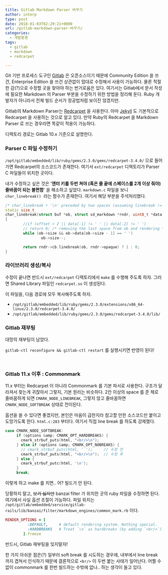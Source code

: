 ```yaml
---
title: Gitlab Markdown Parser 바꾸기
author: interp
type: post
date: 2018-01-03T02:29:21+0000
url: /gitlab-markdown-parser-바꾸기/
categories:
  - 개발환경
tags:
  - gitlab
  - markdown
  - redcarpet

---
```

Git 기반 프로세스 도구인 [Gitlab][1] 은 오픈소스이기 때문에 Community Edition 을 쓰건, Enterprise Edition 을 쓰건 상관없이 맘대로 수정해서 사용이 가능하다. 물론 적절한 감(?)으로 수정할 곳을 찾아야 하는 번거로움은 있다. 여기서는 Gitlab에서 문서 작성에 필요한 Markdown 의 Parser 부분을 수정하기 위한 방법을 정리해 둔다. Ruby 개발자가 아니라서 전체 빌드 순서가 정공법처럼 보이진 않겠지만.

Gitlab의 Markdown Parser는 [Redcarpet][2] 을 사용한다. 아마 [Jekyll][3] 도 기본적으로 Redcarpet 을 사용하는 것으로 알고 있다. 만약 Ruby의 Redcarpet 을 Markdown Parser 로 쓰는 경우라면 똑같이 적용이 가능하다.

디렉토리 경로는 Gitlab 10.x 기준으로 설명한다.

### Parser C 파일 수정하기

`/opt/gitlab/embedded/lib/ruby/gems/2.3.0/gems/redcarpet-3.4.0/` 으로 들어가면 Redcarpet의 소스코드가 존재한다. 여기서 `ext/redcarpet` 디렉토리가 Parser C 파일들이 위치한 곳이다.

내가 수정하고 싶은 것은 '**엔터 키를 두번 쳐야 (혹은 줄 끝에 스페이스를 2개 이상 줘야) 줄바꿈이 되는 불편함**' 을 해소하고 싶었다. `markdown.c` 파일을 보니 `char_linebreak()`  라는 함수가 존재한다. 여기서 해당 부분을 주석처리했다.

```cpp
/* char_linebreak • '\n' preceded by two spaces (assuming linebreak != 0) */
static size_t
char_linebreak(struct buf *ob, struct sd_markdown *rndr, uint8_t *data, size_t offset, size_t size)
{
        //if (offset < 2 || data[-1] != ' ' || data[-2] != ' ') 
        // return 0; /* removing the last space from ob and rendering */ 
        while (ob->size && ob->data[ob->size - 1] == ' ')
                ob->size--;

        return rndr->cb.linebreak(ob, rndr->opaque) ? 1 : 0;
}
```

### 라이브러리 생성/복사

수정이 끝나면 반드시 `ext/redcarpet` 디렉토리에서 `make` 를 수행해 주도록 하자. 그러면 Shared Library 파일인 `redcarpet.so` 이 생성된다.

이 파일을, 다음 경로에 모두 복사해주도록 하자.

  * `/opt/gitlab/embedded/lib/ruby/gems/2.3.0/extensions/x86_64-linux/2.3.0/redcarpet-3.4.0/`
  * `/opt/gitlab/embedded/lib/ruby/gems/2.3.0/gems/redcarpet-3.4.0/lib/`

### Gitlab 재부팅

대망의 재부팅이 남았다.
  
`gitlab-ctl reconfigure && gitlab-ctl restart` 를 실행시키면 반영이 된다!

&nbsp;

### Gitlab 11.x 이후 : Commonmark

11.x 부터는 Redcarpet 이 아니라 Commonmark 를 기본 파서로 사용한다. 구조가 달라져서 찾는게 귀찮아서 그렇지, 기본 원리는 비슷하다. 2칸 이상의 space 를 준 채로 줄바꿈하게 되면 `CMARK_NODE_LINEBREAK`, 그렇지 않고 줄바꿈하면 `CMARK_NODE_SOFTBREAK` 상태로 전이된다.

옵션을 쓸 수 있다면 좋겠지만, 본인은 마음이 급한지라 참고할 만한 소스코드만 붙이고 도망가도록 한다. `html.c:283` 부터다. 여기서 직접 line break 를 하도록 강제했다.

```cpp
case CMARK_NODE_SOFTBREAK:
     if (options &amp; CMARK_OPT_HARDBREAKS) {
       cmark_strbuf_puts(html, "<br/>\n");
     } else if (options &amp; CMARK_OPT_NOBREAKS) {
       // cmark_strbuf_putc(html, ' ');     // 수정 전
       cmark_strbuf_puts(html, "<br/>\n");  // 수정 후
     } else {
       cmark_strbuf_putc(html, '\n');
     }
     break;

```

이렇게 하고 make 를 치면.. 어? 빌드가 안 된다.

당황하지 말고, <del>보기 싫지만</del> banzai filter 가 위치한 곳의 ruby 파일을 수정하면 된다. 여기에서 사실 옵션 조절이 가능하다. 파일 위치는 `/opt/gitlab/embedded/service/gitlab-rails/lib/banzai/filter/markdown_engines/common_mark.rb` 이다.

```ruby
RENDER_OPTIONS = [
          :DEFAULT,     # default rendering system. Nothing special.
          :HARDBREAKS   # Treat `\n` as hardbreaks (by adding `<br/>`).            # 이걸 추가한다.
        ].freeze
```

반드시, Gitlab 재부팅을 잊지말자!

한 가지 아쉬운 점은(?) 일부러 soft break 를 시도하는 경우에, 내부에서 line break 까지 겹쳐서 인식하기 때문에 결론적으로 `<br/>` 이 두번 붙는 사태가 일어난다. 어쩔 수 없이 commonmark 를 한번 빌드하는 수밖에 없나.. 하는 생각이 들고 있다.

 [1]: https://about.gitlab.com/
 [2]: https://github.com/vmg/redcarpet
 [3]: https://jekyllrb-ko.github.io/
